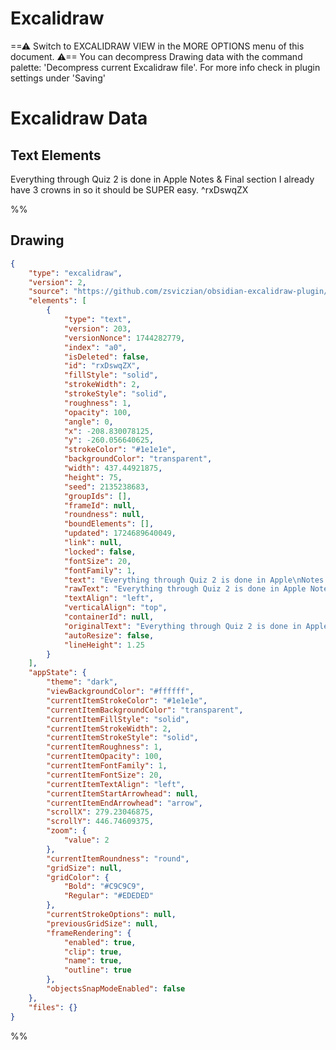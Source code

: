 



# Excalidraw

==⚠  Switch to EXCALIDRAW VIEW in the MORE OPTIONS menu of this document. ⚠== You can decompress Drawing data with the command palette: 'Decompress current Excalidraw file'. For more info check in plugin settings under 'Saving'


# Excalidraw Data
## Text Elements
Everything through Quiz 2 is done in Apple Notes & Final section I already have 3 crowns in so it should be SUPER easy. ^rxDswqZX

%%
## Drawing
```json
{
	"type": "excalidraw",
	"version": 2,
	"source": "https://github.com/zsviczian/obsidian-excalidraw-plugin/releases/tag/2.3.0",
	"elements": [
		{
			"type": "text",
			"version": 203,
			"versionNonce": 1744282779,
			"index": "a0",
			"isDeleted": false,
			"id": "rxDswqZX",
			"fillStyle": "solid",
			"strokeWidth": 2,
			"strokeStyle": "solid",
			"roughness": 1,
			"opacity": 100,
			"angle": 0,
			"x": -208.830078125,
			"y": -260.056640625,
			"strokeColor": "#1e1e1e",
			"backgroundColor": "transparent",
			"width": 437.44921875,
			"height": 75,
			"seed": 2135238683,
			"groupIds": [],
			"frameId": null,
			"roundness": null,
			"boundElements": [],
			"updated": 1724689640049,
			"link": null,
			"locked": false,
			"fontSize": 20,
			"fontFamily": 1,
			"text": "Everything through Quiz 2 is done in Apple\nNotes & Final section I already have 3\ncrowns in so it should be SUPER easy.",
			"rawText": "Everything through Quiz 2 is done in Apple Notes & Final section I already have 3 crowns in so it should be SUPER easy.",
			"textAlign": "left",
			"verticalAlign": "top",
			"containerId": null,
			"originalText": "Everything through Quiz 2 is done in Apple Notes & Final section I already have 3 crowns in so it should be SUPER easy.",
			"autoResize": false,
			"lineHeight": 1.25
		}
	],
	"appState": {
		"theme": "dark",
		"viewBackgroundColor": "#ffffff",
		"currentItemStrokeColor": "#1e1e1e",
		"currentItemBackgroundColor": "transparent",
		"currentItemFillStyle": "solid",
		"currentItemStrokeWidth": 2,
		"currentItemStrokeStyle": "solid",
		"currentItemRoughness": 1,
		"currentItemOpacity": 100,
		"currentItemFontFamily": 1,
		"currentItemFontSize": 20,
		"currentItemTextAlign": "left",
		"currentItemStartArrowhead": null,
		"currentItemEndArrowhead": "arrow",
		"scrollX": 279.23046875,
		"scrollY": 446.74609375,
		"zoom": {
			"value": 2
		},
		"currentItemRoundness": "round",
		"gridSize": null,
		"gridColor": {
			"Bold": "#C9C9C9",
			"Regular": "#EDEDED"
		},
		"currentStrokeOptions": null,
		"previousGridSize": null,
		"frameRendering": {
			"enabled": true,
			"clip": true,
			"name": true,
			"outline": true
		},
		"objectsSnapModeEnabled": false
	},
	"files": {}
}
```
%%